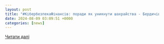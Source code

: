 ```yaml
---
layout: post
title: "#КібербезпекаФінансів: поради як уникнути шахрайства - Бердичів"
date: 2024-08-09 03:09:51 +0000
categories: [news]
---
```


[Читати далі](https://berdychiv-rada.gov.ua/2024/08/шахрайська-схема-на-торгівельному-ма/)
